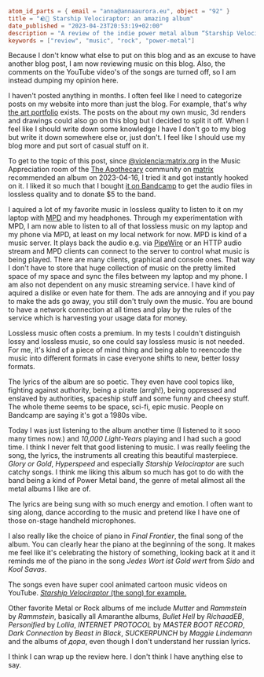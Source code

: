 ```toml
atom_id_parts = { email = "anna@annaaurora.eu", object = "92" }
title = "🪨🎸 Starship Velociraptor: an amazing album"
date_published = "2023-04-23T20:53:19+02:00"
description = "A review of the indie power metal album “Starship Velociraptor” by Galactikraken."
keywords = ["review", "music", "rock", "power-metal"]
```
Because I don't know what else to put on this blog and as an excuse to have another blog post, I am now reviewing music on this blog. Also, the comments on the YouTube video's of the songs are turned off, so I am instead dumping my opinion here.

I haven't posted anything in months. I often feel like I need to categorize posts on my website into more than just the blog. For example, that's why [the art portfolio](/art) exists. The posts on the about my own music, 3d renders and drawings could also go on this blog but I decided to split it off. When I feel like I should write down some knowledge I have I don't go to my blog but write it down somewhere else or, just don't. I feel like I should use my blog more and put sort of casual stuff on it.

To get to the topic of this post, since [@violencia:matrix.org](https://matrix.to/#/@violencia:matrix.org) in the Music Appreciation room of the [The Apothecary](https://apothecary.gay) community on [matrix](https://matrix.org) recommended an album on 2023-04-16, I tried it and got instantly hooked on it. I liked it so much that I bought [it on Bandcamp](https://galactikraken.bandcamp.com/album/starship-velociraptor) to get the audio files in lossless quality and to donate $5 to the band.

I aquired a lot of my favorite music in lossless quality to listen to it on my laptop with [MPD](https://www.musicpd.org/) and my headphones. Through my experimentation with MPD, I am now able to listen to all of that lossless music on my laptop and my phone via MPD, at least on my local network for now. MPD is kind of a music server. It plays back the audio e.g. via [PipeWire](https://pipewire.org/) or an HTTP audio stream and MPD clients can connect to the server to control what music is being played. There are many clients, graphical and console ones. That way I don't have to store that huge collection of music on the pretty limited space of my space and sync the files between my laptop and my phone. I am also not dependent on any music streaming service. I have kind of aquired a dislike or even hate for them. The ads are annoying and if you pay to make the ads go away, you still don't truly own the music. You are bound to have a network connection at all times and play by the rules of the service which is harvesting your usage data for money. 

Lossless music often costs a premium. In my tests I couldn't distinguish lossy and lossless music, so one could say lossless music is not needed. For me, it's kind of a piece of mind thing and being able to reencode the music into different formats in case everyone shifts to new, better lossy formats.

The lyrics of the album are so poetic. They even have cool topics like, fighting against authority, being a pirate (arrgh!), being oppressed and enslaved by authorities, spaceship stuff and some funny and cheesy stuff. The whole theme seems to be space, sci-fi, epic music. People on Bandcamp are saying it's got a 1980s vibe.

Today I was just listening to the album another time (I listened to it sooo many times now.) and *10,000 Light-Years* playing and I had such a good time. I think I never felt that good listening to music. I was really feeling the song, the lyrics, the instruments all creating this beautiful masterpiece. *Glory or Gold*, *Hyperspeed* and especially *Starship Velociraptor* are such catchy songs. I think me liking this album so much has got to do with the band being a kind of Power Metal band, the genre of metal allmost all the metal albums I like are of.

The lyrics are being sung with so much energy and emotion. I often want to sing along, dance according to the music and pretend like I have one of those on-stage handheld microphones.

I also really like the choice of piano in *Final Frontier*, the final song of the album. You can clearly hear the piano at the beginning of the song. It makes me feel like it's celebrating the history of something, looking back at it and it reminds me of the piano in the song *Jedes Wort ist Gold wert* from *Sido* and *Kool Savas*.

The songs even have super cool animated cartoon music videos on YouTube. [*Starship Velociraptor* (the song) for example.](https://www.youtube.com/watch?v=2n_Ae9DGC0U)

Other favorite Metal or Rock albums of me include *Mutter* and *Rammstein* by *Rammstein*, basically all Amaranthe albums, *Bullet Hell* by *RichaadEB*, *Personified* by *Lollia*, *INTERNET PROTOCOL* by *MASTER BOOT RECORD*, *Dark Connection* by *Beast in Black*, *SUCKERPUNCH* by *Maggie Lindemann* and the albums of *дора*, even though I don't understand her russian lyrics.

I think I can wrap up the review here. I don't think I have anything else to say.
